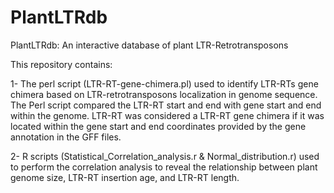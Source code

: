 # PlantLTRdb
PlantLTRdb: An interactive database of plant LTR-Retrotransposons

This repository contains: 

1- The perl script (LTR-RT-gene-chimera.pl) used to identify LTR-RTs gene chimera based on LTR-retrotransposons localization in genome sequence. The Perl script compared the LTR-RT start and end with gene start and end within the genome. LTR-RT was considered a LTR-RT gene chimera if it was located within the gene start and end coordinates provided by the gene annotation in the GFF files.

2- R scripts (Statistical_Correlation_analysis.r & Normal_distribution.r) used to perform the correlation analysis to reveal the relationship between plant genome size, LTR-RT insertion age, and LTR-RT length.
